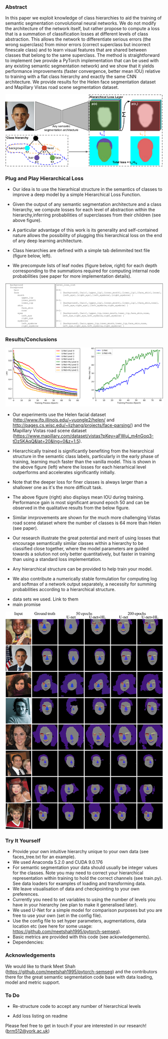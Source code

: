 ### Abstract

In this paper we exploit knowledge of class hierarchies to aid the training of semantic segmentation convolutional neural networks. We do not modify the architecture of the network itself, but rather propose to compute a loss that is a summation of classification losses at different levels of class abstraction. This allows the network to differentiate serious errors (the wrong superclass) from minor errors (correct superclass but incorrect finescale class) and to learn visual features that are shared between classes that belong to the same superclass. The method is straightforward to implement (we provide a PyTorch implementation that can be used with any existing semantic segmentation network) and we show that it yields performance improvements (faster convergence, better mean IOU) relative to training with a flat class hierarchy and exactly the same CNN architecture. We provide results for the Helen face segmentation dataset and Mapillary Vistas road scene segmentation dataset.

![HSS_overview](imgs/HSSOverview.png)

### Plug and Play Hierarchical Loss

* Our idea is to use the hierarhical structure in the semantics of classes to improve a deep model by a simple Hierarchical Loss Function.

* Given the output of any semantic segmentation architecture and a class hierarchy, we compute losses for each level of abstraction within the hierarchy,inferring probabilities of superclasses from their children (see above figure).

* A particular advantage of this work is its generality and self-contained nature allows the possibility of plugging this hierarchical loss on the end of any deep learning architecture.

* Class hierarchies are defined with a simple tab delimmited text file (figure below, left).

* We precompute lists of leaf nodes (figure below, right) for each depth corresponding to the summations required for computing internal node probabilities (see paper for more implementation details).

![treelists](imgs/treelists.png)


### Results/Conclusions

![helencurves](imgs/helenlearningcurves.png)

* Our experiments use the Helen facial dataset (http://www.ifp.illinois.edu/~vuongle2/helen/ and http://pages.cs.wisc.edu/~lizhang/projects/face-parsing/) and the Mapillary Vistas road scene dataset (https://www.mapillary.com/dataset/vistas?pKey=aFWuj_m4nGoq3-tDz5KAqQ&lat=20&lng=0&z=1.5).

* Hierarchically trained is significantly benefiting from the hierarchical structure in the semantic class labels, particularly in the early phase of training, learning much faster than the vanilla model. This is shown in the above figure (left) where the losses for each hierarhical level outperforms and accelerates significantly initially.

* Note that the deeper loss for finer classes is always larger than a shallower one as it's the more difficult task.


* The above figure (right) also displays mean IOU during training. Performance gain is most significant around epoch 50 and can be observed in the qualitative results from the below figure.

* Similar imrprovements are shown for the much more challenging Vistas road scene dataset where the number of classes is 64 more than Helen (see paper).

* Our research illustrate the great potential and merit of using losses that encourage semantically similar classes within a hierarchy to be classified close together, where the model parameters are guided towards a solution not only better quantitatively, but faster in training than using a standard loss implementation.

* Any hierarchical structure can be provided to help train your model.

* We also contribute a numerically stable formulation for computing log and softmax of a network output separately, a necessity for summing probabilities according to a hierarchical structure.

- data sets we used. Link to them
- main promise

![helenpreds](imgs/helenpreds.png)


### Try It Yourself



* Provide your own intuitive hierarchy unique to your own data (see faces_tree.txt for an example).
* We used Anaconda 5.2.0 and CUDA 9.0.176 
* For semantic segmentation your data should usually be integer values for the classes. Note you may need to correct your hierarchical representation within training to hold the correct channels (see train.py). See data loaders for examples of loading and transforming data.
* We leave visualisation of data and checkpointing to your own preferences.
* Currently you need to set variables to using the number of levels you have in your hierarchy (we plan to make it generalised later).
* We used U-Net for a simple model for comparison purposes but you are free to use your own (set in the config file).
* Use the config file to set hyper parameters, augmentations, data location etc (see here for some usage: https://github.com/meetshah1995/pytorch-semseg).
* Basic metrics are provided with this code (see ackowledgements).
* Dependencies:


### Acknowledgements

We would like to thank Meet Shah (https://github.com/meetshah1995/pytorch-semseg) and the contributors there for the great semantic segmentation code base with data loading, model and metric support.


### To Do

* Re-structure code to accept any number of hierarchical levels

* Add loss listing on readme

Please feel free to get in touch if your are interested in our research! (brm512@york.ac.uk)


